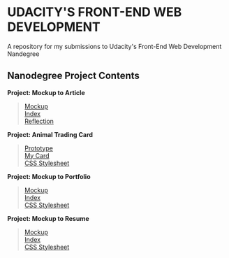 # UDACITY'S FRONT-END WEB DEVELOPMENT #   
A repository for my submissions to Udacity's Front-End Web Development Nandegree   

## Nanodegree Project Contents ##   
**Project: Mockup to Article**   
> [Mockup](pj-mockup-to-article/blog-mockup.pdf)   
> [Index](pj-mockup-to-article/index.html)   
> [Reflection](pj-mockup-to-article/reflections.md)   

**Project: Animal Trading Card**   
> [Prototype](pj-animal-trading-card/design-prototype.png)   
> [My Card](pj-animal-trading-card/card.html)   
> [CSS Stylesheet](pj-animal-trading-card/styles.css)   

**Project: Mockup to Portfolio**
> [Mockup](pj-portfolio/design-mockup-portfolio.pdf)   
> [Index](pj-portfolio/index.html)  
> [CSS Stylesheet](pj-portfolio/css/main.css)  

**Project: Mockup to Resume**
> [Mockup](http://i.imgur.com/pWU1Xbl.png)   
> [Index](frontend-nanodegree-resume/index.html)  
> [CSS Stylesheet](frontend-nanodegree-resume/css/style.css)  

